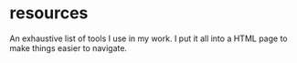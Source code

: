 # resources
An exhaustive list of tools I use in my work.
I put it all into a HTML page to make things easier to navigate.
